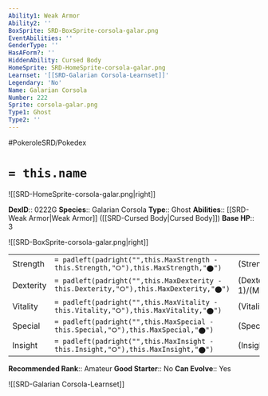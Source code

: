 ```yaml
---
Ability1: Weak Armor
Ability2: ''
BoxSprite: SRD-BoxSprite-corsola-galar.png
EventAbilities: ''
GenderType: ''
HasAForm?: ''
HiddenAbility: Cursed Body
HomeSprite: SRD-HomeSprite-corsola-galar.png
Learnset: '[[SRD-Galarian Corsola-Learnset]]'
Legendary: 'No'
Name: Galarian Corsola
Number: 222
Sprite: corsola-galar.png
Type1: Ghost
Type2: ''
---
```


#PokeroleSRD/Pokedex

# `= this.name`

![[SRD-HomeSprite-corsola-galar.png|right]]

**DexID**:: 0222G
**Species**:: Galarian Corsola
**Type**:: Ghost
**Abilities**:: [[SRD-Weak Armor|Weak Armor]] ([[SRD-Cursed Body|Cursed Body]])
**Base HP**:: 3

![[SRD-BoxSprite-corsola-galar.png|right]]

|           |                                                                                        |                                          |
| --------- | -------------------------------------------------------------------------------------- | ---------------------------------------- |
| Strength  | `= padleft(padright("",this.MaxStrength - this.Strength,"⭘"),this.MaxStrength,"⬤")`    | (Strength::2)/(MaxStrength::4)   |
| Dexterity | `= padleft(padright("",this.MaxDexterity - this.Dexterity,"⭘"),this.MaxDexterity,"⬤")` | (Dexterity:: 1)/(MaxDexterity::3) |
| Vitality  | `= padleft(padright("",this.MaxVitality - this.Vitality,"⭘"),this.MaxVitality,"⬤")`    | (Vitality::3)/(MaxVitality::6)   |
| Special   | `= padleft(padright("",this.MaxSpecial - this.Special,"⭘"),this.MaxSpecial,"⬤")`       | (Special::2)/(MaxSpecial::4)     |
| Insight   | `= padleft(padright("",this.MaxInsight - this.Insight,"⭘"),this.MaxInsight,"⬤")`       | (Insight::3)/(MaxInsight::6)     |

**Recommended Rank**:: Amateur
**Good Starter**:: No
**Can Evolve**:: Yes

![[SRD-Galarian Corsola-Learnset]]